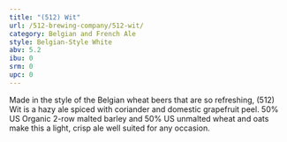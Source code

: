 ```yaml
---
title: "(512) Wit"
url: /512-brewing-company/512-wit/
category: Belgian and French Ale
style: Belgian-Style White
abv: 5.2
ibu: 0
srm: 0
upc: 0
---
```

Made in the style of the Belgian wheat beers that are so refreshing, (512) Wit is a hazy ale spiced with coriander and domestic grapefruit peel. 50% US Organic 2-row malted barley and 50% US unmalted wheat and oats make this a light, crisp ale well suited for any occasion.
